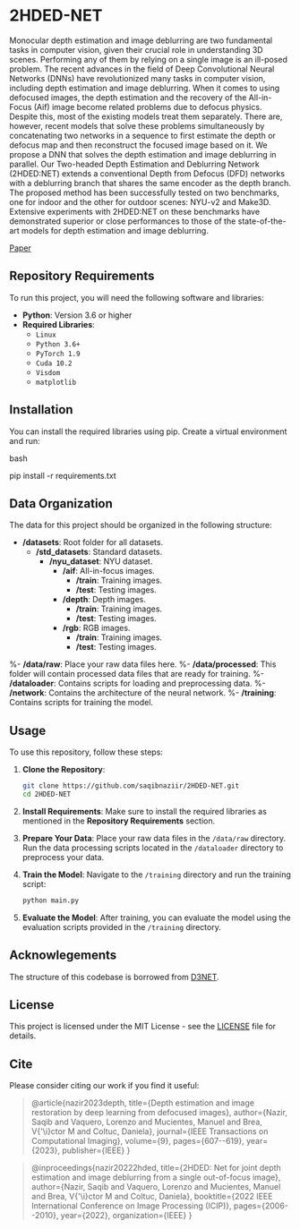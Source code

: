 # **2HDED-NET** 


Monocular depth estimation and image deblurring are two fundamental tasks in computer vision, given their crucial role in understanding 3D scenes. Performing any of them by relying on a single image is an ill-posed problem. The recent advances in the field of Deep Convolutional Neural Networks (DNNs) have revolutionized many tasks in computer vision, including depth estimation and image deblurring. When it comes to using defocused images, the depth estimation and the recovery of the All-in-Focus (Aif) image become related problems due to defocus physics. Despite this, most of the existing models treat them separately. There are, however, recent models that solve these problems simultaneously by concatenating two networks in a sequence to first estimate the depth or defocus map and then reconstruct the focused image based on it. We propose a DNN that solves the depth estimation and image deblurring in parallel. Our Two-headed Depth Estimation and Deblurring Network (2HDED:NET) extends a conventional Depth from Defocus (DFD) networks with a deblurring branch that shares the same encoder as the depth branch. The proposed method has been successfully tested on two benchmarks, one for indoor and the other for outdoor scenes: NYU-v2 and Make3D. Extensive experiments with 2HDED:NET on these benchmarks have demonstrated superior or close performances to those of the state-of-the-art models for depth estimation and image deblurring.

[Paper](https://ieeexplore.ieee.org/abstract/document/10158786)


## **Repository Requirements**

To run this project, you will need the following software and libraries:

- **Python**: Version 3.6 or higher
- **Required Libraries**:
  - `Linux`
  - `Python 3.6+`
  - `PyTorch 1.9`
  - `Cuda 10.2`
  - `Visdom`
  - `matplotlib`
  
## **Installation**
You can install the required libraries using pip. Create a virtual environment and run:

bash

pip install -r requirements.txt

## Data Organization

The data for this project should be organized in the following structure:

- **/datasets**: Root folder for all datasets.
  - **/std_datasets**: Standard datasets.
    - **/nyu_dataset**: NYU dataset.
      - **/aif**: All-in-focus images.
        - **/train**: Training images.
        - **/test**: Testing images.
      - **/depth**: Depth images.
        - **/train**: Training images.
        - **/test**: Testing images.
      - **/rgb**: RGB images.
        - **/train**: Training images.
        - **/test**: Testing images.

%- **/data/raw**: Place your raw data files here.
%- **/data/processed**: This folder will contain processed data files that are ready for training.
%- **/dataloader**: Contains scripts for loading and preprocessing data.
%- **/network**: Contains the architecture of the neural network.
%- **/training**: Contains scripts for training the model.

## Usage
To use this repository, follow these steps:

1. **Clone the Repository**:
   ```bash
   git clone https://github.com/saqibnaziir/2HDED-NET.git
   cd 2HDED-NET
   ```

2. **Install Requirements**:
   Make sure to install the required libraries as mentioned in the **Repository Requirements** section.

3. **Prepare Your Data**:
   Place your raw data files in the `/data/raw` directory. Run the data processing scripts located in the `/dataloader` directory to preprocess your data.

4. **Train the Model**:
   Navigate to the `/training` directory and run the training script:
   ```bash
   python main.py
   ```

5. **Evaluate the Model**:
   After training, you can evaluate the model using the evaluation scripts provided in the `/training` directory.

## Acknowlegements

The structure of this codebase is borrowed from [D3NET](https://github.com/marcelampc/d3net_depth_estimation).


## License
This project is licensed under the MIT License - see the [LICENSE](LICENSE) file for details.


## Cite

Please consider citing our work if you find it useful:

> @article{nazir2023depth,
  title={Depth estimation and image restoration by deep learning from defocused images},
  author={Nazir, Saqib and Vaquero, Lorenzo and Mucientes, Manuel and Brea, V{\'\i}ctor M and Coltuc, Daniela},
  journal={IEEE Transactions on Computational Imaging},
  volume={9},
  pages={607--619},
  year={2023},
  publisher={IEEE}
}


> @inproceedings{nazir20222hded,
  title={2HDED: Net for joint depth estimation and image deblurring from a single out-of-focus image},
  author={Nazir, Saqib and Vaquero, Lorenzo and Mucientes, Manuel and Brea, V{\'\i}ctor M and Coltuc, Daniela},
  booktitle={2022 IEEE International Conference on Image Processing (ICIP)},
  pages={2006--2010},
  year={2022},
  organization={IEEE}
}
